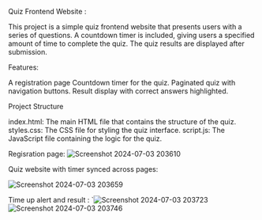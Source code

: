 Quiz Frontend Website : 

This project is a simple quiz frontend website that presents users with a series of questions. A countdown timer is included, giving users a specified amount of time to complete the quiz. The quiz results are displayed after submission.

Features:

A registration page
Countdown timer for the quiz.
Paginated quiz with navigation buttons.
Result display with correct answers highlighted.

Project Structure

index.html: The main HTML file that contains the structure of the quiz.
styles.css: The CSS file for styling the quiz interface.
script.js: The JavaScript file containing the logic for the quiz.

Regisration page:
![Screenshot 2024-07-03 203610](https://github.com/rajavignesh23/web_project/assets/139878847/b81ccf0e-8d18-4e08-aed2-d6b354917024)

Quiz website with timer synced across pages:

  ![Screenshot 2024-07-03 203659](https://github.com/rajavignesh23/web_project/assets/139878847/a9078e36-5d60-4fe8-99c2-c54fb7de2525)

Time up alert and result :
  `![Screenshot 2024-07-03 203723](https://github.com/rajavignesh23/web_project/assets/139878847/7b2b71c0-bc1d-418d-9e42-b30ba820fa02)
  ![Screenshot 2024-07-03 203746](https://github.com/rajavignesh23/web_project/assets/139878847/75607132-309d-426b-a0f3-58402afa7e23)

